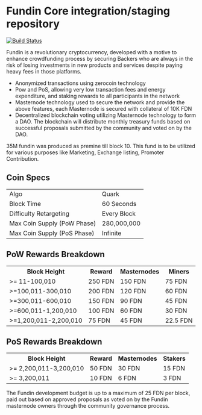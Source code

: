 Fundin Core integration/staging repository
=====================================

[![Build Status](https://travis-ci.org/fundin/Fundin.svg?branch=master)](https://travis-ci.org/fundin/Fundin)

Fundin is a revolutionary cryptocurrency, developed with a motive to enhance crowdfunding process by securing Backers who are always in the risk of losing investments in new products and services despite paying heavy fees in those platforms.
- Anonymized transactions using zerocoin technology
- Pow and PoS, allowing very low transaction fees and energy expenditure, and staking rewards to all participants in the network
- Masternode technology used to secure the network and provide the above features, each Masternode is secured
  with collateral of 10K FDN
- Decentralized blockchain voting utilizing Masternode technology to form a DAO. The blockchain will distribute monthly treasury funds based on successful proposals submitted by the community and voted on by the DAO.

35M fundin was produced as premine till block 10. This fund is to be utilized for various purposes like Marketing, Exchange listing, Promoter Contribution.

## Coin Specs ##
<table>
<tr><td>Algo</td><td>Quark</td></tr>
<tr><td>Block Time</td><td>60 Seconds</td></tr>
<tr><td>Difficulty Retargeting</td><td>Every Block</td></tr>
<tr><td>Max Coin Supply (PoW Phase)</td><td>280,000,000</td></tr>
<tr><td>Max Coin Supply (PoS Phase)</td><td>Infinite</td></tr>
</table>

## PoW Rewards Breakdown ##

<table>
<th>Block Height</th><th>Reward</th><th>Masternodes</th><th>Miners</th>
<tr><td>>= 11-100,010</td><td>250 FDN</td><td>150 FDN</td><td>75 FDN</td></tr>
<tr><td>>=100,011-300,010</td><td>200 FDN</td><td>120 FDN</td><td>60 FDN</td></tr>
<tr><td>>=300,011-600,010</td><td>150 FDN</td><td>90 FDN</td><td>45 FDN</td></tr>
<tr><td>>=600,011-1,200,010</td><td>100 FDN</td><td>60 FDN</td><td>30 FDN</td></tr>
<tr><td>>=1,200,011-2,200,010</td><td>75 FDN</td><td>45 FDN</td><td>22.5 FDN</td></tr>
</table>

## PoS Rewards Breakdown ##

<table>
<th>Block Height</th><th>Reward</th><th>Masternodes</th><th>Stakers</th>
<tr><td>>= 2,200,011-3,200,010</td><td>50 FDN</td><td>30 FDN</td><td>15 FDN</td></tr>
<tr><td>>= 3,200,011</td><td>10 FDN</td><td>6 FDN</td><td>3 FDN</td></tr>
</table>

The Fundin development budget is up to a maximum of 25 FDN per block, paid out based on approved proposals as voted on by the Fundin masternode owners through the community governance process.
